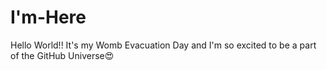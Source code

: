 # I'm-Here
Hello World!! It's my Womb Evacuation Day and I'm so excited to be a part of the GitHub Universe😍

